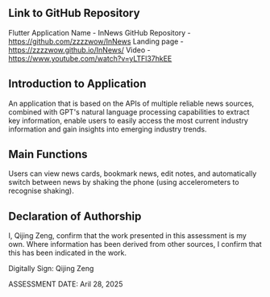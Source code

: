<!---

---
title: "CASA0017: Web Architecture Final Assessment"
author: "Steven Gray"
date: "10 Dec 2021"
---

-->

## Link to GitHub Repository

Flutter Application Name - InNews
GitHub Repository - https://github.com/zzzzwow/InNews
Landing page - https://zzzzwow.github.io/InNews/
Video - https://www.youtube.com/watch?v=yLTFl37hkEE

## Introduction to Application

An application that is based on the APIs of multiple reliable news sources, combined with GPT's natural language processing capabilities to extract key information, enable users to easily access the most current industry information and gain insights into emerging industry trends.

## Main Functions

Users can view news cards, bookmark news, edit notes, and automatically switch between news by shaking the phone (using accelerometers to recognise shaking).

## Declaration of Authorship

I, Qijing Zeng, confirm that the work presented in this assessment is my own. Where information has been derived from other sources, I confirm that this has been indicated in the work.


Digitally Sign: Qijing Zeng

ASSESSMENT DATE: Aril 28, 2025
